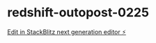 # redshift-outopost-0225

[Edit in StackBlitz next generation editor ⚡️](https://stackblitz.com/~/github.com/lcapece/redshift-outopost-0225)